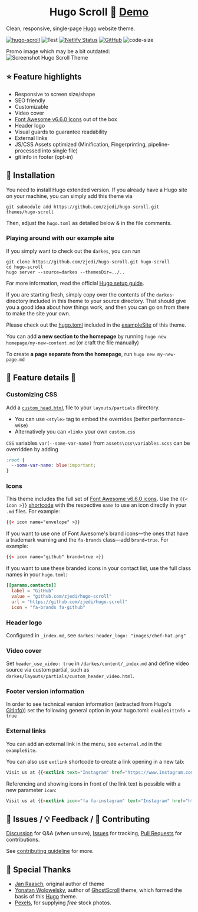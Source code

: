<h1 align=center>Hugo Scroll 📜 <a href="https://zjedi.github.io/hugo-scroll/" rel="nofollow">Demo</a></h1>

Clean, responsive, single-page [Hugo](https://gohugo.io/) website theme.

[![hugo-scroll](https://img.shields.io/badge/Hugo--Themes-HugoScroll-blue)](https://themes.gohugo.io/themes/hugo-scroll/)
![Test](https://github.com/zjedi/hugo-scroll/workflows/CI/badge.svg?branch=master&event=push)
[![Netlify Status](https://api.netlify.com/api/v1/badges/a56faf45-76fa-4bdf-b9d4-35cfc7d620cf/deploy-status)](https://app.netlify.com/sites/hugo-scroll/deploys)
[![GitHub](https://img.shields.io/github/license/zjedi/hugo-scroll)](https://github.com/zjedi/hugo-scroll/blob/master/LICENSE)
![code-size](https://img.shields.io/github/languages/code-size/zjedi/hugo-scroll)

Promo image which may be a bit outdated:<br/>
![Screenshot Hugo Scroll Theme](https://raw.githubusercontent.com/zjedi/hugo-scroll/master/images/tn.png)

## ⭐ Feature highlights

- Responsive to screen size/shape
- SEO friendly
- Customizable
- Video cover
- [Font Awesome v6.6.0 Icons][font-awesome-icons] out of the box
- Header logo
- Visual guards to guarantee readability
- External links
- JS/CSS Assets optimized (Minification, Fingerprinting, pipeline-processed
into single file)
- git info in footer (opt-in)

## 🔑 Installation

You need to install Hugo extended version.
If you already have a Hugo site on your machine, you can simply add this theme via

```cli
git submodule add https://github.com/zjedi/hugo-scroll.git themes/hugo-scroll
```

Then, adjust the `hugo.toml` as detailed below & in the file comments.

### Playing around with our example site

If you simply want to check out the `darkes`, you can run

```cli
git clone https://github.com/zjedi/hugo-scroll.git hugo-scroll
cd hugo-scroll
hugo server --source=darkes --themesDir=../..
```

For more information, read the official [Hugo setup guide][hugo-setup-guide].

If you are starting fresh, simply copy over the contents of the `darkes`-directory included in this theme to your source directory. That should give you a good idea about how things work, and then you can go on from there to make the site your own.

Please check out the [hugo.toml](https://github.com/zjedi/hugo-scroll/blob/master/darkes/hugo.toml) included in the [exampleSite](https://github.com/zjedi/hugo-scroll/tree/master/exampleSite) of this theme.

You can add **a new section to the homepage** by running `hugo new homepage/my-new-content.md` (or craft the file manually)

To create **a page separate from the homepage**, run `hugo new my-new-page.md`

## 🔧 Feature details 🔨

### Customizing CSS

Add a [`custom_head.html`](https://github.com/zjedi/hugo-scroll/blob/master/darkes/layouts/partials/custom_head.html) file to your `layouts/partials` directory.

- You can use `<style>` tag to embed the overrides (better performance-wise)
- Alternatively you can `<link>` your own `custom.css`

`CSS` variables `var(--some-var-name)` from `assets\css\variables.scss` can be overridden by adding

```scss
:root {
  --some-var-name: blue!important;
}
```

### Icons

This theme includes the full set of [Font Awesome v6.6.0 icons][font-awesome-icons]. Use the `{{< icon >}}` [shortcode][hugo-shortcodes] with the respective `name` to use an icon directly in your `.md` files. For example:

```html
{{< icon name="envelope" >}}
```

If you want to use one of Font Awesome's brand icons—the ones that have a trademark warning and the `fa-brands` class—add `brand=true`. For example:

```html
{{< icon name="github" brand=true >}}
```

If you want to use these branded icons in your contact list, use the full class names in your `hugo.toml`:

```toml
[[params.contacts]]
  label = "GitHub"
  value = "github.com/zjedi/hugo-scroll"
  url = "https://github.com/zjedi/hugo-scroll"
  icon = "fa-brands fa-github"
```

### Header logo

Configured in `_index.md`, see `darkes`: `header_logo: "images/chef-hat.png"`

### Video cover

Set `header_use_video: true` in `/darkes/content/_index.md` and define video source via custom partial, such as `darkes/layouts/partials/custom_header_video.html`.

### Footer version information

In order to see technical version information (extracted from Hugo's [GitInfo](https://gohugo.io/variables/git/))) set the following general option in your hugo.toml: `enableGitInfo = true`

### External links

You can add an external link in the menu, see `external.md` in the `exampleSite`.

You can also use `extlink` shortcode to create a link opening in a new tab:

```markdown
Visit us at {{<extlink text="Instagram" href="https://www.instagram.com/yourInstagramName/">}}
```

Referencing and showing icons in front of the link text is possible with a new parameter `icon`:

```markdown
Visit us at {{<extlink icon="fa fa-instagram" text="Instagram" href="https://www.instagram.com/yourInstagramName/">}}
```

## 🐛 Issues / 💡 Feedback / 👑 Contributing

[Discussion](https://github.com/zjedi/hugo-scroll/discussions) for Q&A (when unsure),
[Issues](https://github.com/zjedi/hugo-scroll/issues) for tracking,
[Pull Requests](https://github.com/zjedi/hugo-scroll/pulls) for contributions.

See [contributing guideline](https://github.com/zjedi/hugo-scroll/blob/master/contributing.md) for more.

## 👏 Special Thanks

- [Jan Raasch](https://www.janraasch.com), original author of theme
- [Yonatan Wolowelsky](https://github.com/grmmph), author of [GhostScroll](https://github.com/grmmph/GhostScroll) theme, which formed the basis of this [Hugo](https://gohugo.io/) theme.
- [Pexels](https://www.pexels.com), for supplying _free_ stock photos.

[hugo-setup-guide]: https://gohugo.io/getting-started/installing
[font-awesome-icons]: https://fontawesome.com/icons
[hugo-shortcodes]: https://gohugo.io/content-management/shortcodes/

